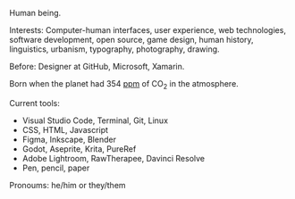 Human being.

Interests: Computer-human interfaces, user experience, web technologies, software development, open source, game design, human history, linguistics, urbanism, typography, photography, drawing.

Before: Designer at GitHub, Microsoft, Xamarin.

Born when the planet had 354 [ppm](https://www.climate.gov/news-features/understanding-climate/climate-change-atmospheric-carbon-dioxide) of CO<sub>2</sub> in the atmosphere.

Current tools:
- Visual Studio Code, Terminal, Git, Linux
- CSS, HTML, Javascript
- Figma, Inkscape, Blender
- Godot, Aseprite, Krita, PureRef
- Adobe Lightroom, RawTherapee, Davinci Resolve
- Pen, pencil, paper

Pronoums:
he/him or they/them
